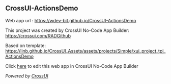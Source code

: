 ## CrossUI-ActionsDemo
Web app url : https://wdev-bit.github.io/CrossUI-ActionsDemo

This project was created by CrossUI No-Code App Builder: https://crossui.com/RADGithub

Based on template: https://linb.github.io/CrossUI_Assets/assets/projects/Simple/xui_project_tpl_ActionsDemo

Click [here](https://crossui.com/RADGithub/#!from=github&owner=wdev-bit&repo=CrossUI-ActionsDemo) to edit this web app in CrossUI No-Code App Builder

<i>Powered by [CrossUI](https://crossui.com)</i>
